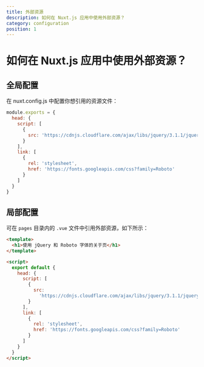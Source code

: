 ```yaml
---
title: 外部资源
description: 如何在 Nuxt.js 应用中使用外部资源？
category: configuration
position: 1
---
```


# 如何在 Nuxt.js 应用中使用外部资源？

## 全局配置

在 nuxt.config.js 中配置你想引用的资源文件：

```js
module.exports = {
  head: {
    script: [
      {
        src: 'https://cdnjs.cloudflare.com/ajax/libs/jquery/3.1.1/jquery.min.js'
      }
    ],
    link: [
      {
        rel: 'stylesheet',
        href: 'https://fonts.googleapis.com/css?family=Roboto'
      }
    ]
  }
}
```

## 局部配置

可在 `pages` 目录内的 `.vue` 文件中引用外部资源，如下所示：

```html
<template>
  <h1>使用 jQuery 和 Roboto 字体的关于页</h1>
</template>

<script>
  export default {
    head: {
      script: [
        {
          src:
            'https://cdnjs.cloudflare.com/ajax/libs/jquery/3.1.1/jquery.min.js'
        }
      ],
      link: [
        {
          rel: 'stylesheet',
          href: 'https://fonts.googleapis.com/css?family=Roboto'
        }
      ]
    }
  }
</script>
```
